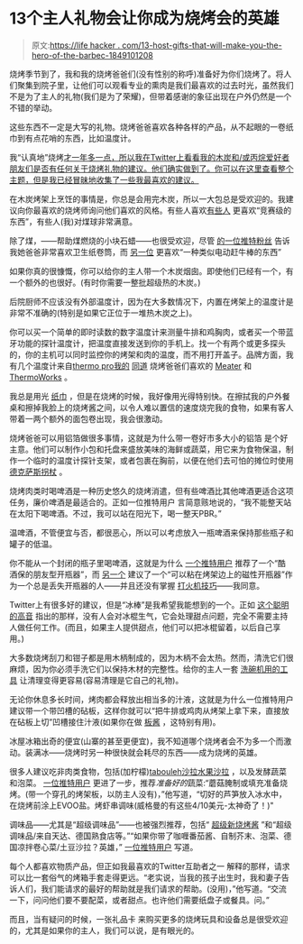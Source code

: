 # 13个主人礼物会让你成为烧烤会的英雄

> 原文:[https://life hacker . com/13-host-gifts-that-will-make-you-the-hero-of-the-barbec-1849101208](https://lifehacker.com/13-host-gifts-that-will-make-you-the-hero-of-the-barbec-1849101208)

烧烤季节到了，我和我的烧烤爸爸们(没有性别的称呼)准备好为你们烧烤了。将人们聚集到院子里，让他们可以观看专业的熏肉是我们最喜欢的过去时光，虽然我们不是为了主人的礼物(我们是为了荣耀)，但带着感谢的象征出现在户外仍然是一个不错的举动。

这些东西不一定是大写的礼物。烧烤爸爸喜欢各种各样的产品，从不起眼的一卷纸巾到有点花哨的东西，比如温度计。

我“认真地”烧烤[才一年多一点，所以我在Twitter上看看我的木炭和/或丙烷爱好者朋友们是否有任何关于烧烤礼物的建议。他们确实做到了。你可以在这里查看整个主题，但是我已经冒昧地收集了一些我最喜欢的建议。](https://lifehacker.com/food-drink/cooking/grilling)

在木炭烤架上烹饪的事情是，你总是会用完木炭，所以一大包总是受欢迎的。我建议向你最喜欢的烧烤师询问他们喜欢的风格。有些人喜欢[有些人](https://twitter.com/skinke/status/1539956808814559233) 更喜欢“竞赛级的东西”，有些人(我)对煤球非常满意。

除了煤，——帮助煤燃烧的小块石蜡——也很受欢迎，尽管 [的一位推特粉丝](https://twitter.com/mickiemangle/status/1539683770650861568) 告诉我她爸爸非常喜欢卫生纸卷筒，而 [另一位](https://twitter.com/gallantdan/status/1539722569556922371) 更喜欢“一种类似电动赶牛棒的东西”

如果你真的很慷慨，你可以给你的主人带一个木炭烟囱。即使他们已经有一个，有一个额外的也很好。(有时你需要一整批超级热的木炭。)

后院厨师不应该没有外部温度计，因为在大多数情况下，内置在烤架上的温度计是非常不准确的(特别是如果它正位于一堆热木炭之上)。

你可以买一个简单的即时读数的数字温度计来测量牛排和鸡胸肉，或者买一个带蓝牙功能的探针温度计，把温度直接发送到你的手机上。找一个有两个或更多探头的，你的主机可以同时监控你的烤架和肉的温度，而不用打开盖子。品牌方面，我有几个温度计来自[thermo pro](https://www.thermoworks.com/)[我的](https://twitter.com/BestFoodBlogEVR/status/1539692859657490433) [同道](https://twitter.com/JamesJimmyJim/status/1539708858930585601) 烧烤爸爸们喜欢的 [Meater](http://meater.com) 和 [ThermoWorks](https://www.thermoworks.com/) 。

我总是用光 [纸巾](https://twitter.com/desire___path/status/1539687024957001728) ，但是在烧烤的时候，我好像用光得特别快。在擦拭我的户外餐桌和擦掉我脸上的烧烤酱之间，以令人难以置信的速度烧完我的食物，如果有客人带着一两个额外的面包卷出现，我会很激动。

烧烤爸爸可以用铝箔做很多事情，这就是为什么带一卷好市多大小的铝箔 是个好主意。他们可以制作小包和托盘来盛放美味的海鲜或蔬菜，用它来为食物保温，制作一个临时的温度计探针支架，或者包裹在胸前，以便在他们去可怕的摊位时使用 [德克萨斯拐杖](https://amazingribs.com/more-technique-and-science/more-cooking-science/texas-crutch/) 。

烧烤肉类时喝啤酒是一种历史悠久的烧烤消遣，但有些啤酒比其他啤酒更适合这项任务，廉价啤酒是最适合的。正如一位推特用户 言简意赅地说的，“我不能整天站在太阳下喝啤酒。不过，我可以站在阳光下，喝一整天PBR。”

温啤酒，不管便宜与否，都很恶心，所以可以考虑放入一瓶啤酒来保持那些瓶子和罐子的低温。

你不能从一个封闭的瓶子里喝啤酒，这就是为什么 [一个推特用户](https://twitter.com/JeffreyAmato/status/1539682238287056896) 推荐了一个“酷酒保的朋友型开瓶器”，而 [另一个](https://twitter.com/jasonglaspey/status/1539691327289319424) 建议了一个“可以粘在烤架边上的磁性开瓶器”作为一个总是丢失开瓶器的人——并且还没有掌握 [打火机技巧](https://lifehacker.com/open-beer-bottles-with-bic-lighters-5296623)——我同意。

Twitter上有很多好的建议，但是“冰棒”是我希望我能想到的一个。正如 [这个聪明的高音](https://twitter.com/Instant_Kelsey/status/1539683889345601536) 指出的那样，没有人会对冰棍生气，它会处理甜点问题，完全不需要主持人做任何工作。(而且，如果主人提供甜点，他们可以把冰棍留着，以后自己享用。)

大多数烧烤刮刀和钳子都是用木柄制成的，因为木柄不会太热。然而，清洗它们很麻烦，因为你必须手洗它们以保持木材的完整性。给你的主人一套 [洗碗机用的工具](https://twitter.com/andrewdwilliams/status/1539776787214917632) 让清理变得更容易(容易清理是它自己的礼物)。

无论你休息多长时间，烤肉都会释放出相当多的汁液，这就是为什么一位推特用户 建议带一个带凹槽的砧板，这样你就可以“把牛排或鸡肉从烤架上拿下来，直接放在砧板上切”凹槽接住汁液(如果你在做 [板酱](https://lifehacker.com/why-your-next-sliced-steak-needs-a-board-sauce-1846683457) ，这特别有用)。

冰屋冰箱出奇的便宜(山寨的甚至更便宜)，我不知道哪个烧烤者会不为多一个而激动。装满冰——烧烤时另一种很快就会耗尽的东西——成为烧烤的英雄。

很多人建议吃非肉类食物，包括(加柠檬)[tabouleh](https://twitter.com/Supernerd_Y2K/status/1539688684739493889)[沙拉](https://twitter.com/MarcLucke/status/1539680142687174657)[水果沙拉](https://twitter.com/arcyreilly/status/1539691189414383618) ，以及发酵蔬菜和泡菜。 [一位推特用户](https://twitter.com/tsmyther/status/1539745783079227394) 更进了一步，推荐*准备好的*蔬菜:“蘑菇腌制或填充准备烧烤。(带一个穿孔的烤架板，以防主人没有)，”他写道，“切好的芦笋放入冰水中，在烧烤前涂上EVOO盐。烤虾串调味(威格曼的有这些4/10美元-太神奇了！)"

调味品——尤其是“超级调味品”——也被强烈推荐，包括“ [超级新烧烤酱](https://twitter.com/Zan/status/1539679680852287488) ”和“超级调味品/来自天达、德国熟食店等。”“如果你带了咖喱番茄酱、自制芥末、泡菜、德国凉拌卷心菜/土豆沙拉？英雄，” [一位推特用户](https://twitter.com/MatthewJBrown/status/1539679428657045504) 写道。

每个人都喜欢物质产品，但正如我最喜欢的Twitter互助者之一 解释的那样，请求可以比一套俗气的烤箱手套走得更远。“老实说，当我的孩子出生时，我和妻子告诉人们，我们能请求的最好的帮助就是我们请求的帮助。(没用)，”他写道。“交流一下，问问他们要不要配菜，或者甜点。也许他们需要纸盘子或餐具。问。”

而且，当有疑问的时候，一张礼品卡 来购买更多的烧烤玩具和设备总是很受欢迎的，尤其是如果你的主人，我们可以说，是有眼光的。